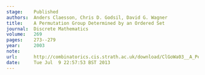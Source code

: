```yaml
---
stage:    Published
authors:  Anders Claesson, Chris D. Godsil, David G. Wagner
title:    A Permutation Group Determined by an Ordered Set
journal:  Discrete Mathematics
volume:   269
pages:    273--279
year:     2003
note:     
url:      http://combinatorics.cis.strath.ac.uk/download/ClGoWa03__A_Permutation.pdf
date:     Tue Jul  9 22:57:53 BST 2013
---
```

